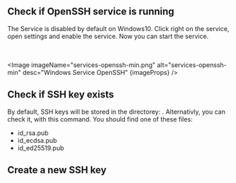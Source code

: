 
<h2 id="check-if-open-ssh-is-running">Check if OpenSSH service is running</h2>
The Service <strong><Underscore content="OpenSSH"/></strong> is disabled by default on Windows10. Click right on the service, open settings and enable the service. Now you can start the service.

<br><br>
<Image imageName="services-openssh-min.png" alt="services-openssh-min" desc="Windows Service OpenSSH" {imageProps} />
<br>

<h2 id="check-if-ssh-key-exists">Check if SSH key exists</h2>
By default, SSH keys will be stored in the directorey: <strong><Underscore content="C:\Users\%username%\.ssh"/></strong> .
Alternativly, you can check it, with this command.

<PrismJS language="bash" code="{codeSnippets.checkSshKeys}" header=""/>
You should find one of these files:

- id_rsa.pub
- id_ecdsa.pub
- id_ed25519.pub

<h2 id="create-a-new-ssh-key">Create a new SSH key</h2>
<PrismJS language="bash" code="{codeSnippets.newSshKey}" header=""/>






<script>
    export let imageProps={
        width:"80%",
        height: "auto",
        objectFit: "cover"
    }
    import Underscore from "../../../components/Underscore.svelte";
    import PrismJS from "../../../components/PrismJS.svelte";
    import codeSnippets from '../../../components/codeSnippets.js';
    import Image from "../../../components/Image.svelte";
</script>


